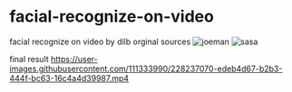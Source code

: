 # facial-recognize-on-video
facial recognize on video by dilb
orginal sources
![joeman](https://user-images.githubusercontent.com/111333990/228237806-0629576d-4b5e-4b1b-8271-7962ccff28d0.jpg)
![sasa](https://user-images.githubusercontent.com/111333990/228237824-55b2e665-7a57-4583-bcf8-46bb19fdea45.jpg)


final result
https://user-images.githubusercontent.com/111333990/228237070-edeb4d67-b2b3-444f-bc63-16c4a4d39987.mp4

